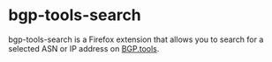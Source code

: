 # bgp-tools-search

bgp-tools-search is a Firefox extension that allows you to search for a selected ASN or IP address on [BGP.tools](bgp.tools).
